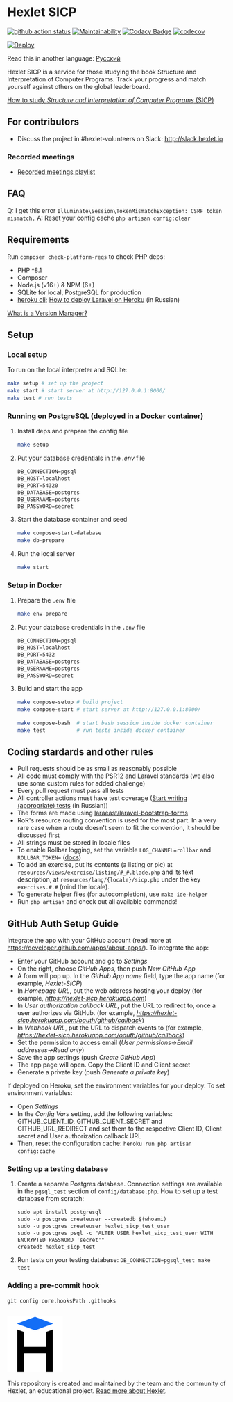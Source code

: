 # Hexlet SICP

[![github action status](https://github.com/Hexlet/hexlet-sicp/actions/workflows/master.yml/badge.svg)](https://github.com/Hexlet/hexlet-sicp/actions)
[![Maintainability](https://api.codeclimate.com/v1/badges/117a4957bde29b93eb7b/maintainability)](https://codeclimate.com/github/Hexlet/hexlet-sicp/maintainability)
[![Codacy Badge](https://app.codacy.com/project/badge/Grade/3cf6169da8c64d048b1a807487c9cadc)](https://www.codacy.com/manual/fey/hexlet-sicp?utm_source=github.com&amp;utm_medium=referral&amp;utm_content=fey/hexlet-sicp&amp;utm_campaign=Badge_Grade)
[![codecov](https://codecov.io/gh/Hexlet/hexlet-sicp/branch/master/graph/badge.svg)](https://codecov.io/gh/Hexlet/hexlet-sicp)

[![Deploy](https://www.herokucdn.com/deploy/button.svg)](https://heroku.com/deploy)

Read this in another language: [Русский](README.md)

Hexlet SICP is a service for those studying the book Structure and Interpretation of Computer Programs. Track your progress and match yourself against others on the global leaderboard.

[How to study _Structure and Interpretation of Computer Programs_ (SICP)](https://guides.hexlet.io/how-to-learn-sicp/)

## For contributors

* Discuss the project in #hexlet-volunteers on Slack: http://slack.hexlet.io

### Recorded meetings

* [Recorded meetings playlist](https://www.youtube.com/playlist?list=PL37_xn2SVZdCJ-xgB-phFaWrp25Kc3cLk)

## FAQ

Q: I get this error `Illuminate\Session\TokenMismatchException: CSRF token mismatch.`
A: Reset your config cache `php artisan config:clear`

## Requirements

Run `composer check-platform-reqs` to check PHP deps:

* PHP ^8.1
* Composer
* Node.js (v16+) & NPM (6+)
* SQLite for local, PostgreSQL for production
* [heroku cli](https://devcenter.heroku.com/articles/heroku-cli#download-and-install); [How to deploy Laravel on Heroku](https://ru.hexlet.io/blog/posts/kak-razvernut-prilozhenie-laravel-na-heroku) (in Russian)

[What is a Version Manager?](https://guides.hexlet.io/version-managers/)

## Setup

### Local setup

To run on the local interpreter and SQLite:

```sh
make setup # set up the project
make start # start server at http://127.0.0.1:8000/
make test # run tests
```

### Running on PostgreSQL (deployed in a Docker container)

1. Install deps and prepare the config file

    ```sh
    make setup
    ```

2. Put your database credentials in the *.env* file

    ```dotenv
    DB_CONNECTION=pgsql
    DB_HOST=localhost
    DB_PORT=54320
    DB_DATABASE=postgres
    DB_USERNAME=postgres
    DB_PASSWORD=secret
    ```

3. Start the database container and seed

    ```sh
    make compose-start-database
    make db-prepare
    ```

4. Run the local server

    ```sh
    make start
    ```

### Setup in Docker

1. Prepare the `.env` file

    ```sh
    make env-prepare
    ```

2. Put your database credentials in the `.env` file

    ```dotenv
    DB_CONNECTION=pgsql
    DB_HOST=localhost
    DB_PORT=5432
    DB_DATABASE=postgres
    DB_USERNAME=postgres
    DB_PASSWORD=secret
    ```

3. Build and start the app

    ```sh
    make compose-setup # build project
    make compose-start # start server at http://127.0.0.1:8000/
    ```

    ```sh
    make compose-bash  # start bash session inside docker container
    make test          # run tests inside docker container
    ```

## Coding stardards and other rules

* Pull requests should be as small as reasonably possible
* All code must comply with the PSR12 and Laravel standards (we also use some custom rules for added challenge)
* Every pull request must pass all tests
* All controller actions must have test coverage ([Start writing (appropriate) tests](https://ru.hexlet.io/blog/posts/how-to-test-code) (in Russian))
* The forms are made using [laraeast/laravel-bootstrap-forms](https://github.com/laraeast/laravel-bootstrap-forms)
* RoR's resource routing convention is used for the most part. In a very rare case when a route doesn't seem to fit the convention, it should be discussed first
* All strings must be stored in locale files
* To enable Rollbar logging, set the variable `LOG_CHANNEL=rollbar` and `ROLLBAR_TOKEN=` ([docs](https://docs.rollbar.com/docs/laravel))
* To add an exercise, put its contents (a listing or pic) at `resources/views/exercise/listing/#_#.blade.php` and its text description, at `resources/lang/{locale}/sicp.php` under the key `exercises.#.#` (mind the locale).
* To generate helper files (for autocompletion), use `make ide-helper`
* Run `php artisan` and check out all available commands!

## GitHub Auth Setup Guide

Integrate the app with your GitHub account (read more at https://developer.github.com/apps/about-apps/). To integrate the app:

* Enter your GitHub account and go to _Settings_
* On the right, choose _GitHub Apps_, then push _New GitHub App_
* A form will pop up. In the _GitHub App name_ field, type the app name (for example, _Hexlet-SICP_)
* In _Homepage URL_, put the web address hosting your deploy (for example, _https://hexlet-sicp.herokuapp.com_)
* In _User authorization callback URL_, put the URL to redirect to, once a user authorizes via GitHub. (for example, _https://hexlet-sicp.herokuapp.com/oauth/github/callback_)
* In _Webhook URL_, put the URL to dispatch events to (for example, _https://hexlet-sicp.herokuapp.com/oauth/github/callback_)
* Set the permission to access email (_User permissions->Email addresses->Read only_)
* Save the app settings (push _Create GitHub App_)
* The app page will open. Copy the Client ID and Client secret
* Generate a private key (push _Generate a private key_)

If deployed on Heroku, set the environment variables for your deploy. To set environment variables:

* Open _Settings_
* In the _Config Vars_ setting, add the following variables: GITHUB_CLIENT_ID, GITHUB_CLIENT_SECRET and GITHUB_URL_REDIRECT and set them to the respective Client ID, Client secret and User authorization callback URL
* Then, reset the configuration cache: ```heroku run php artisan config:cache```

### Setting up a testing database

1. Create a separate Postgres database.
   Connection settings are available in the `pgsql_test` section of `config/database.php`.
   How to set up a test database from scratch:

    ```shell
    sudo apt install postgresql
    sudo -u postgres createuser --createdb $(whoami)
    sudo -u postgres createuser hexlet_sicp_test_user
    sudo -u postgres psql -c "ALTER USER hexlet_sicp_test_user WITH ENCRYPTED PASSWORD 'secret'"
    createdb hexlet_sicp_test
    ```

2. Run tests on your testing database: `DB_CONNECTION=pgsql_test make test`

### Adding a pre-commit hook

```shell
git config core.hooksPath .githooks
```

##

[![Hexlet Ltd. logo](https://raw.githubusercontent.com/Hexlet/assets/master/images/hexlet_logo128.png)](https://hexlet.io/?utm_source=github&utm_medium=link&utm_campaign=exercises-sicp)

This repository is created and maintained by the team and the community of Hexlet, an educational project. [Read more about Hexlet](https://hexlet.io/?utm_source=github&utm_medium=link&utm_campaign=exercises-sicp).
